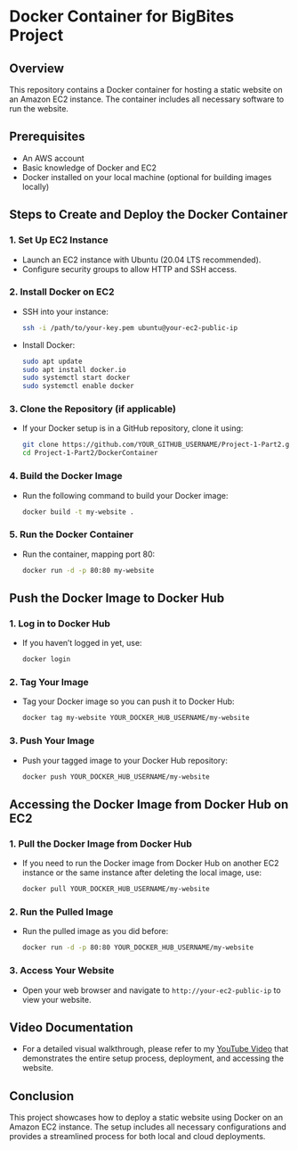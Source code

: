 # Docker Container for BigBites Project

## Overview

This repository contains a Docker container for hosting a static website on an Amazon EC2 instance. The container includes all necessary software to run the website.

## Prerequisites

- An AWS account
- Basic knowledge of Docker and EC2
- Docker installed on your local machine (optional for building images locally)

## Steps to Create and Deploy the Docker Container

### 1. Set Up EC2 Instance
- Launch an EC2 instance with Ubuntu (20.04 LTS recommended).
- Configure security groups to allow HTTP and SSH access.

### 2. Install Docker on EC2
- SSH into your instance:
    ```bash
    ssh -i /path/to/your-key.pem ubuntu@your-ec2-public-ip
    ```
- Install Docker:
    ```bash
    sudo apt update
    sudo apt install docker.io
    sudo systemctl start docker
    sudo systemctl enable docker
    ```

### 3. Clone the Repository (if applicable)
- If your Docker setup is in a GitHub repository, clone it using:
    ```bash
    git clone https://github.com/YOUR_GITHUB_USERNAME/Project-1-Part2.git
    cd Project-1-Part2/DockerContainer
    ```

### 4. Build the Docker Image
- Run the following command to build your Docker image:
    ```bash
    docker build -t my-website .
    ```

### 5. Run the Docker Container
- Run the container, mapping port 80:
    ```bash
    docker run -d -p 80:80 my-website
    ```

## Push the Docker Image to Docker Hub

### 1. Log in to Docker Hub
- If you haven’t logged in yet, use:
    ```bash
    docker login
    ```

### 2. Tag Your Image
- Tag your Docker image so you can push it to Docker Hub:
    ```bash
    docker tag my-website YOUR_DOCKER_HUB_USERNAME/my-website
    ```

### 3. Push Your Image
- Push your tagged image to your Docker Hub repository:
    ```bash
    docker push YOUR_DOCKER_HUB_USERNAME/my-website
    ```

## Accessing the Docker Image from Docker Hub on EC2

### 1. Pull the Docker Image from Docker Hub
- If you need to run the Docker image from Docker Hub on another EC2 instance or the same instance after deleting the local image, use:
    ```bash
    docker pull YOUR_DOCKER_HUB_USERNAME/my-website
    ```

### 2. Run the Pulled Image
- Run the pulled image as you did before:
    ```bash
    docker run -d -p 80:80 YOUR_DOCKER_HUB_USERNAME/my-website
    ```

### 3. Access Your Website
- Open your web browser and navigate to `http://your-ec2-public-ip` to view your website.

## Video Documentation

- For a detailed visual walkthrough, please refer to my [YouTube Video]((https://youtu.be/gJpJ8b_uVkc)) that demonstrates the entire setup process, deployment, and accessing the website.

## Conclusion

This project showcases how to deploy a static website using Docker on an Amazon EC2 instance. The setup includes all necessary configurations and provides a streamlined process for both local and cloud deployments.

